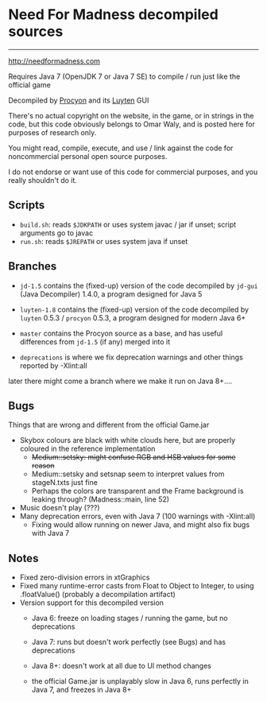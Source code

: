 # Need For Madness decompiled sources
---

http://needformadness.com

Requires Java 7 (OpenJDK 7 or Java 7 SE) to compile / run just like the official game

Decompiled by [Procyon](https://bitbucket.org/mstrobel/procyon) and its [Luyten](https://github.com/deathmarine/Luyten) GUI

There's no actual copyright on the website, in the game, or in strings in the code, but this code obviously belongs to Omar Waly, and is posted here for purposes of research only.

You might read, compile, execute, and use / link against the code for noncommercial personal open source purposes.

I do not endorse or want use of this code for commercial purposes, and you really shouldn't do it.

## Scripts

- `build.sh`: reads `$JDKPATH` or uses system javac / jar if unset; script arguments go to javac
- `run.sh`: reads `$JREPATH` or uses system java if unset

## Branches

- `jd-1.5` contains the (fixed-up) version of the code decompiled by `jd-gui` (Java Decompiler) 1.4.0, a program designed for Java 5

- `luyten-1.8` contains the (fixed-up) version of the code decompiled by `luyten` 0.5.3 / `procyon` 0.5.3, a program designed for modern Java 6+

- `master` contains the Procyon source as a base, and has useful differences from `jd-1.5` (if any) merged into it

- `deprecations` is where we fix deprecation warnings and other things reported by -Xlint:all

later there might come a branch where we make it run on Java 8+....

## Bugs
Things that are wrong and different from the official Game.jar

- Skybox colours are black with white clouds here, but are properly coloured in the reference implementation
  - <s>Medium::setsky: might confuse RGB and HSB values for some reason</s>
  - Medium::setsky and setsnap seem to interpret values from stageN.txts just fine
  - Perhaps the colors are transparent and the Frame background is leaking through? (Madness::main, line 52)
- Music doesn't play (???)
- Many deprecation errors, even with Java 7 (100 warnings with -Xlint:all)
  - Fixing would allow running on newer Java, and might also fix bugs with Java 7

## Notes
- Fixed zero-division errors in xtGraphics
- Fixed many runtime-error casts from Float to Object to Integer, to using .floatValue() (probably a decompilation artifact)
- Version support for this decompiled version
  - Java 6: freeze on loading stages / running the game, but no deprecations
  - Java 7: runs but doesn't work perfectly (see Bugs) and has deprecations
  - Java 8+: doesn't work at all due to UI method changes

  - the official Game.jar is unplayably slow in Java 6, runs perfectly in Java 7, and freezes in Java 8+
